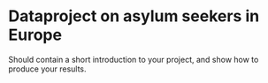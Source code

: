# Dataproject on asylum seekers in Europe

Should contain a short introduction to your project, and show how to produce your results.
